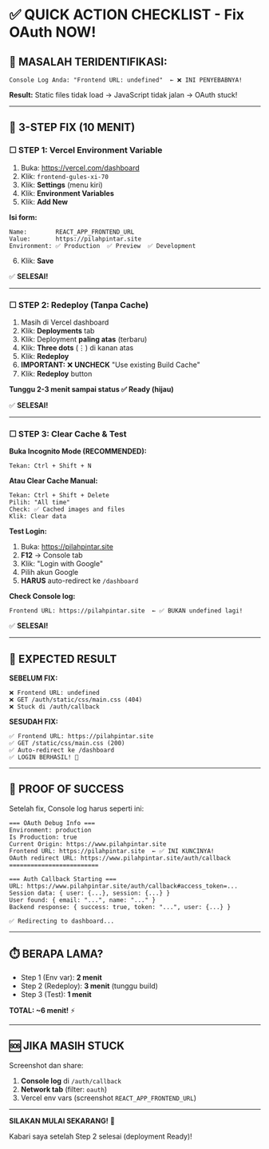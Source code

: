 # ✅ QUICK ACTION CHECKLIST - Fix OAuth NOW!

## 🎯 MASALAH TERIDENTIFIKASI:

```
Console Log Anda: "Frontend URL: undefined"  ← ❌ INI PENYEBABNYA!
```

**Result:** Static files tidak load → JavaScript tidak jalan → OAuth stuck!

---

## 🚀 3-STEP FIX (10 MENIT)

### ☐ **STEP 1: Vercel Environment Variable**

1. Buka: https://vercel.com/dashboard
2. Klik: `frontend-gules-xi-70`
3. Klik: **Settings** (menu kiri)
4. Klik: **Environment Variables**
5. Klik: **Add New**

**Isi form:**

```
Name:        REACT_APP_FRONTEND_URL
Value:       https://pilahpintar.site
Environment: ✅ Production  ✅ Preview  ✅ Development
```

6. Klik: **Save**

✅ **SELESAI!**

---

### ☐ **STEP 2: Redeploy (Tanpa Cache)**

1. Masih di Vercel dashboard
2. Klik: **Deployments** tab
3. Klik: Deployment **paling atas** (terbaru)
4. Klik: **Three dots** (⋮) di kanan atas
5. Klik: **Redeploy**
6. **IMPORTANT:** ❌ **UNCHECK** "Use existing Build Cache"
7. Klik: **Redeploy** button

**Tunggu 2-3 menit sampai status ✅ Ready (hijau)**

✅ **SELESAI!**

---

### ☐ **STEP 3: Clear Cache & Test**

**Buka Incognito Mode (RECOMMENDED):**

```
Tekan: Ctrl + Shift + N
```

**Atau Clear Cache Manual:**

```
Tekan: Ctrl + Shift + Delete
Pilih: "All time"
Check: ✅ Cached images and files
Klik: Clear data
```

**Test Login:**

1. Buka: https://pilahpintar.site
2. **F12** → Console tab
3. Klik: "Login with Google"
4. Pilih akun Google
5. **HARUS** auto-redirect ke `/dashboard`

**Check Console log:**

```
Frontend URL: https://pilahpintar.site  ← ✅ BUKAN undefined lagi!
```

✅ **SELESAI!**

---

## 🎉 EXPECTED RESULT

**SEBELUM FIX:**

```
❌ Frontend URL: undefined
❌ GET /auth/static/css/main.css (404)
❌ Stuck di /auth/callback
```

**SESUDAH FIX:**

```
✅ Frontend URL: https://pilahpintar.site
✅ GET /static/css/main.css (200)
✅ Auto-redirect ke /dashboard
✅ LOGIN BERHASIL! 🎉
```

---

## 📸 PROOF OF SUCCESS

Setelah fix, Console log harus seperti ini:

```
=== OAuth Debug Info ===
Environment: production
Is Production: true
Current Origin: https://www.pilahpintar.site
Frontend URL: https://pilahpintar.site  ← ✅ INI KUNCINYA!
OAuth redirect URL: https://www.pilahpintar.site/auth/callback
=========================

=== Auth Callback Starting ===
URL: https://www.pilahpintar.site/auth/callback#access_token=...
Session data: { user: {...}, session: {...} }
User found: { email: "...", name: "..." }
Backend response: { success: true, token: "...", user: {...} }

✅ Redirecting to dashboard...
```

---

## ⏱️ BERAPA LAMA?

- Step 1 (Env var): **2 menit**
- Step 2 (Redeploy): **3 menit** (tunggu build)
- Step 3 (Test): **1 menit**

**TOTAL: ~6 menit!** ⚡

---

## 🆘 JIKA MASIH STUCK

Screenshot dan share:

1. **Console log** di `/auth/callback`
2. **Network tab** (filter: `oauth`)
3. Vercel env vars (screenshot `REACT_APP_FRONTEND_URL`)

---

**SILAKAN MULAI SEKARANG!** 🚀

Kabari saya setelah Step 2 selesai (deployment Ready)!

